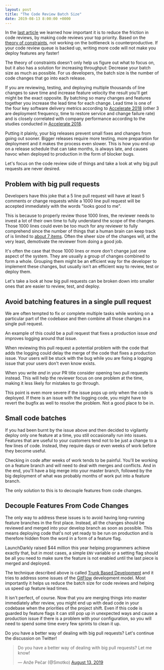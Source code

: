 ```yaml
---
layout: post
title: "The Code Review Batch Size"
date: 2019-08-13 8:00:00 +0000
---
```


In the [last article](/the-code-review-bottleneck) we learned how important it is to reduce the friction in code reviews, by making code reviews your top priority. Based on the [theory of constraints](https://en.wikipedia.org/wiki/Theory_of_constraints), not working on the bottleneck is counterproductive. If your code review queue is backed up, writing more code will not make you deploy features any faster!

The theory of constraints doesn't only help us figure out what to focus on, but it also has a solution for increasing throughput: Decrease your batch size as much as possible. For us developers, the batch size is the number of code changes that go into each release.

If you are reviewing, testing, and deploying multiple thousands of line changes to save time and increase feature velocity the result you'll get might be the exact opposite. By batching so many changes and features together you increase the lead time for each change. Lead time is one of the four key software delivery metrics according to [Accelerate 2018](https://www.goodreads.com/en/book/show/35747076-accelerate) (other 3 are deployment frequency, time to restore service and change failure rate) and is closely correlated with company performance according to the studies conducted in [Accelerate 2018](https://www.goodreads.com/en/book/show/35747076-accelerate).

Putting it plainly, your big releases prevent small fixes and changes from going out sooner. Bigger releases require more testing, more preparation for deployment and it makes the process even slower. This is how you end up on a release schedule that can take months, is always late, and causes havoc when deployed to production in the form of blocker bugs.

Let's focus on the code review side of things and take a look at why big pull requests are never desired.

## Problem with big pull requests

Developers have this joke that a 5 line pull request will have at least 5 comments or change requests while a 1000 line pull request will be accepted immediately with the words "looks good to me".

This is because to properly review those 1000 lines, the reviewer needs to invest a lot of their own time to fully understand the scope of the changes. Those 1000 lines could even be too much for any reviewer to fully comprehend since the number of things that a human brain can keep track of is limited to [about 7 items](https://phys.org/news/2009-11-brain-magic.html). Often the sheer size of the changes will, at the very least, demotivate the reviewer from doing a good job.

It's often the case that those 1000 lines or more don't change just one aspect of the system. They are usually a group of changes combined to form a whole. Grouping them might be an efficient way for the developer to implement these changes, but usually isn't an efficient way to review, test or deploy them.

Let's take a look at how big pull requests can be broken down into smaller ones that are easier to review, test, and deploy.

## Avoid batching features in a single pull request

We are often tempted to fix or complete multiple tasks while working on a particular part of the codebase and then combine all those changes in a single pull request.

An example of this could be a pull request that fixes a production issue _and_ improves logging around that issue.

When reviewing this pull request a potential problem with the code that adds the logging could delay the merge of the code that fixes a production issue. Your users will be stuck with the bug while you are fixing a logging issue that your users don't even know exists.

When you write _and_ in your PR title consider opening two pull requests instead. This will help the reviewer focus on one problem at the time, making it less likely for mistakes to go through.

This point is even more severe if the issue pops up only when the code is deployed. If there is an issue with the logging code, you might have to revert the bugfix as well to resolve the problem. Not a good place to be in.

## Small code batches

If you had been burnt by the issue above and then decided to vigilantly deploy only one feature at a time, you still occasionally run into issues. Features that are useful to your customers tend not to be just a change to a few lines of code. Instead, they require days or even weeks of work before they become useful.

Checking in code after weeks of work tends to be painful. You'll be working on a feature branch and will need to deal with merges and conflicts. And in the end, you'll have a big merge into your master branch, followed by the big deployment of what was probably months of work put into a feature branch.

The only solution to this is to decouple features from code changes.

## Decouple Features From Code Changes

The only way to address these issues is to avoid having long-running feature branches in the first place. Instead, all the changes should be reviewed and merged into your develop branch as soon as possible. This means deploying code that's not yet ready to be run on production and is therefore hidden from the word in a form of a feature flag.

LaunchDarkly raised $44 million this year helping programmers achieve exactly that, but in most cases, a simple `ENV` variable or a setting flag should be all you need to make sure the feature is not enabled until the last piece is merged and deployed.

The technique described above is called [Trunk Based Development](https://trunkbaseddevelopment.com/) and it tries to address some issues of the [GitFlow](https://datasift.github.io/gitflow/IntroducingGitFlow.html) development model. Most importantly it helps us reduce the batch size for code reviews and helping us speed up feature lead times.

It isn't perfect, of course. Now that you are merging things into master immediately after review, you might end up with dead code in your codebase when the priorities of the project shift. Even if this code is guarded by feature flags it can still pop up in unexpected ways and cause a production issue if there is a problem with your configuration, so you will need to spend some time every few sprints to clean it up.

Do you have a better way of dealing with big pull requests? Let's continue the discussion on Twitter!

<div style="margin-left: auto; margin-right: auto; width:500px;">
<blockquote class="twitter-tweet" data-conversation="none" data-dnt="true"><p lang="en" dir="ltr">Do you have a better way of dealing with big pull requests? Let me know!</p>&mdash; Anže Pečar (@Smotko) <a href="https://twitter.com/Smotko/status/1161220082707705857?ref_src=twsrc%5Etfw">August 13, 2019</a></blockquote> <script async src="https://platform.twitter.com/widgets.js" charset="utf-8"></script>
</div>
